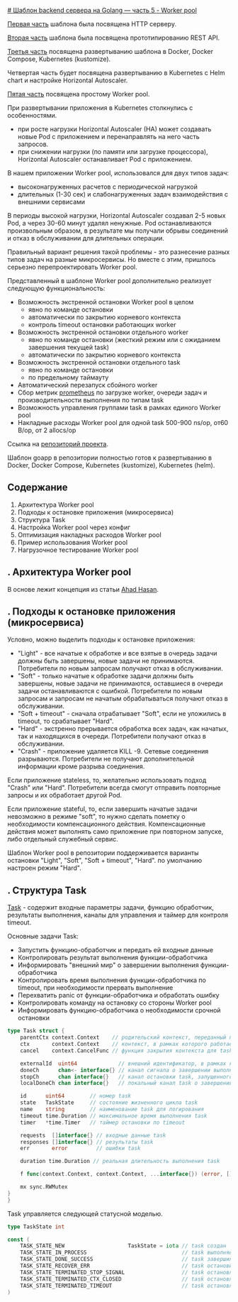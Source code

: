 [# Шаблон backend сервера на Golang — часть 5 - Worker pool](https://habr.com/ru/post/720286/)

[//]: # (![Схема развертывания в Kubernetes]&#40;https://github.com/romapres2010/goapp/raw/master/doc/diagram/APP%20-%20Kebernates.jpg&#41;)

[Первая часть](https://habr.com/ru/post/492062/) шаблона была посвящена HTTP серверу.

[Вторая часть](https://habr.com/ru/post/500554/) шаблона была посвящена прототипированию REST API.

[Третья часть](https://habr.com/ru/post/716634/) посвящена развертыванию шаблона в Docker, Docker Compose, Kubernetes (kustomize).

Четвертая часть будет посвящена развертыванию в Kubernetes с Helm chart и настройке Horizontal Autoscaler.

[Пятая часть](https://habr.com/ru/post/720286/) посвящена простому Worker pool.

При развертывании приложения в Kubernetes столкнулись с особенностями.
- при росте нагрузки Horizontal Autoscaler (HA) может создавать новые Pod c приложением и перенаправлять на него часть запросов.
- при снижении нагрузки (по памяти или загрузке процессора), Horizontal Autoscaler останавливает Pod c приложением.   

В нашем приложении Worker pool, использовался для двух типов задач: 
- высоконагруженных расчетов с периодической нагрузкой
- длительных (1-30 сек) и слабонагруженных задач взаимодействия с внешними сервисами   

В периоды высокой нагрузки, Horizontal Autoscaler создавал 2-5 новых Pod, а через 30-60 минут удалял ненужные. Pod останавливаются произвольным образом, в результате мы получали обрывы соединений и отказ в обслуживании для длительных операции. 

Правильный вариант решения такой проблемы - это разнесение разных типов задач на разные микросервисы. Но вместе с этим, пришлось серьезно перепроектировать Worker pool.

Представленный в шаблоне Worker pool дополнительно реализует следующую функциональность:
- Возможность экстренной остановки Worker pool в целом 
  - явно по команде остановки
  - автоматически по закрытию корневого контекста
  - контроль timeout остановки работающих worker
- Возможность экстренной остановки отдельного worker
  - явно по команде остановки (жесткий режим или с ожиданием завершения текущей task)
  - автоматически по закрытию корневого контекста
- Возможность экстренной остановки отдельного task
  - явно по команде остановки
  - по предельному таймауту
- Автоматический перезапуск сбойного worker
- Сбор метрик [prometheus](https://prometheus.io/) по загрузке worker, очереди задач и производительности выполнения по типам task
- Возможность управления группами task в рамках единого Worker pool
- Накладные расходы Worker pool для одной task 500-900 ns/op, от60 B/op, от 2 allocs/op

Ссылка на [репозиторий проекта](https://github.com/romapres2010/goapp).

Шаблон goapp в репозитории полностью готов к развертыванию в Docker, Docker Compose, Kubernetes (kustomize), Kubernetes (helm).

## Содержание
1. Архитектура Worker pool
2. Подходы к остановке приложения (микросервиса)
3. Структура Task
4. Настройка Worker pool через конфиг
5. Оптимизация накладных расходов Worker pool
6. Пример использования Worker pool
7. Нагрузочное тестирование Worker pool
 
<cut />

## . Архитектура Worker pool
В основе лежит концепция из статьи [Ahad Hasan](https://hackernoon.com/concurrency-in-golang-and-workerpool-part-2-l3w31q7). 

## . Подходы к остановке приложения (микросервиса) 
Условно, можно выделить подходы к остановке приложения:
- "Light" - все начатые к обработке и все взятые в очередь задачи должны быть завершены, новые задачи не принимаются. Потребители по новым запросам получают отказ в обслуживании.
- "Soft" - только начатые к обработке задачи должны быть завершены, новые задачи не принимаются, оставшиеся в очереди задачи останавливаются с ошибкой. Потребители по новым запросам и запросам не начатым обрабатываться получают отказ в обслуживании.
- "Soft + timeout" - сначала отрабатывает "Soft", если не уложились в timeout, то срабатывает "Hard".   
- "Hard" - экстренно прерывается обработка всех задач, как начатых, так и находящихся в очереди. Потребители получают отказ в обслуживании. 
- "Crash" - приложение удаляется KILL -9. Сетевые соединения разрываются. Потребители не получают дополнительной информации кроме разрыва соединения.

Если приложение stateless, то, желательно использовать подход "Crash" или "Hard". Потребители всегда смогут отправить повторные запросы и их обработает другой Pod.

Если приложение stateful, то, если завершить начатые задачи невозможно в режиме "soft", то нужно сделать пометку о необходимости компенсационного действия. Компенсационные действия может выполнять само приложение при повторном запуске, либо отдельный служебный сервис.  

Шаблон Worker pool в репозитории поддерживается варианты остановки "Light", "Soft", "Soft + timeout", "Hard". по умолчанию настроен режим "Hard". 

## . Структура Task

[Task](https://github.com/romapres2010/goapp/blob/master/pkg/common/workerpool/task.go) - содержит входные параметры задачи, функцию обработчик, результаты выполнения, каналы для управления и таймер для контроля timeout.

Основные задачи Task:
- Запустить функцию-обработчик и передать ей входные данные
- Контролировать результат выполнения функции-обработчика
- Информировать "внешний мир" о завершении выполнения функции-обработчика
- Контролировать время выполнения функции-обработчика по timeout, при необходимости прервать выполнение
- Перехватить panic от функции-обработчика и обработать ошибку
- Контролировать команду на остановку со стороны Worker pool
- Информировать функцию-обработчика о необходимости срочной остановки

``` go
type Task struct {
	parentCtx context.Context    // родительский контекст, переданный при создании task
	ctx       context.Context    // контекст, в рамках которого работает task
	cancel    context.CancelFunc // функция закрытия контекста для task

	externalId  uint64             // внешний идентификатор, в рамках которого работает task
	doneCh      chan<- interface{} // канал сигнала о завершении выполнения задачи
	stopCh      chan interface{}   // канал остановки task, запущенного в фоне
	localDoneCh chan interface{}   // локальный канал task о завершении задачи

	id      uint64        // номер task
	state   TaskState     // состояние жизненного цикла task
	name    string        // наименование task для логирования
	timeout time.Duration // максимальное время выполнения task
	timer   *time.Timer   // таймер остановки по timeout

	requests  []interface{} // входные данные task
	responses []interface{} // результаты task
	err       error         // ошибки task

	duration time.Duration // реальная длительность выполнения task

	f func(context.Context, context.Context, ...interface{}) (error, []interface{}) // функция обработчик task

	mx sync.RWMutex
}
}
```

Task управляется следующей статусной моделью.
``` go
type TaskState int

const (
	TASK_STATE_NEW                    TaskState = iota // task создан
	TASK_STATE_IN_PROCESS                              // task выполняется
	TASK_STATE_DONE_SUCCESS                            // task завершился
	TASK_STATE_RECOVER_ERR                             // task остановился из-за паники
	TASK_STATE_TERMINATED_STOP_SIGNAL                  // task остановлен по причине получения сигнала об остановке
	TASK_STATE_TERMINATED_CTX_CLOSED                   // task остановлен по причине закрытия контекста
	TASK_STATE_TERMINATED_TIMEOUT                      // task остановлен по причине превышения timeout
)
```
